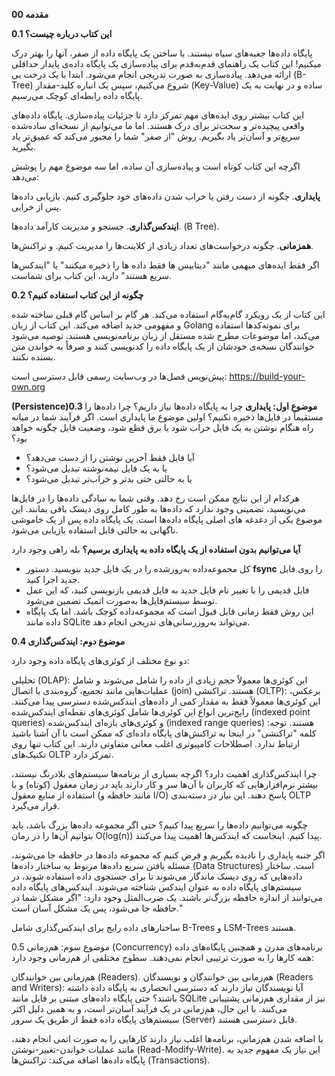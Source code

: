 **00 مقدمه**

**0.1 این کتاب درباره چیست؟**

پایگاه‌ داده‌ها جعبه‌های سیاه نیستند. با ساختن یک پایگاه داده از صفر، آنها را بهتر درک میکنیم!
این کتاب یک راهنمای قدم‌به‌قدم برای پیاده‌سازی یک پایگاه داده‌ی پایدار حداقلی ارائه می‌دهد. پیاده‌سازی به صورت تدریجی انجام می‌شود. ابتدا با یک درخت بی (B-Tree) شروع می‌کنیم، سپس یک انباره کلید-مقدار (Key-Value) ساده و در نهایت به یک پایگاه داده رابطه‌ای کوچک می‌رسیم.

این کتاب بیشتر روی ایده‌های مهم تمرکز دارد تا جزئیات پیاده‌سازی. پایگاه‌ داده‌های واقعی پیچیده‌تر و سخت‌تر برای درک هستند. اما ما می‌توانیم از نسخه‌ای ساده‌شده سریع‌تر و آسان‌تر یاد بگیریم. روش "از صفر" شما را مجبور می‌کند که عمیق‌تر یاد بگیرید.

اگرچه این کتاب کوتاه است و پیاده‌سازی آن ساده، اما سه موضوع مهم را پوشش می‌دهد:

**پایداری**. چگونه از دست رفتن یا خراب شدن داده‌های خود جلوگیری کنیم. بازیابی داده‌ها پس از خرابی.

**ایندکس‌گذاری**. جستجو و مدیریت کارآمد داده‌ها.  (B Tree).

**همزمانی**. چگونه درخواست‌های تعداد زیادی از کلاینت‌ها را مدیریت کنیم. و تراکنش‌ها.

اگر فقط ایده‌های مبهمی مانند "دیتابیس ها فقط داده ها را ذخیره میکنند" یا "ایندکس‌ها سریع هستند" دارید، این کتاب برای شماست.

**0.2 چگونه از این کتاب استفاده کنیم؟**

این کتاب از یک رویکرد گام‌به‌گام استفاده می‌کند. هر گام بر اساس گام قبلی ساخته شده و مفهومی جدید اضافه می‌کند.
این کتاب از زبان Golang برای نمونه‌کدها استفاده می‌کند، اما موضوعات مطرح شده مستقل از زبان برنامه‌نویسی هستند.
توصیه می‌شود خوانندگان نسخه‌ی خودشان از یک پایگاه داده را کدنویسی کنند و صرفاً به خواندن متن بسنده نکنند.

پیش‌نویس فصل‌ها در وب‌سایت رسمی قابل دسترسی است:
https://build-your-own.org

**(Persistence)0.3 موضوع اول: پایداری**
چرا به پایگاه‌ داده‌ها نیاز داریم؟ چرا داده‌ها را مستقیماً در فایل‌ها ذخیره نکنیم؟
اولین موضوع ما پایداری است.
اگر فرآیند شما در میانه راه هنگام نوشتن به یک فایل خراب شود یا برق قطع شود، وضعیت فایل چگونه خواهد بود؟
* آیا فایل فقط آخرین نوشتن را از دست می‌دهد؟
* یا به یک فایل نیمه‌نوشته تبدیل می‌شود؟
* یا به حالتی حتی بدتر و خراب‌تر تبدیل می‌شود؟

هرکدام از این نتایج ممکن است رخ دهد. وقتی شما به سادگی داده‌ها را در فایل‌ها می‌نویسید،
تضمینی وجود ندارد که داده‌ها به طور کامل روی دیسک باقی بمانند.
این موضوع یکی از دغدغه های اصلی پایگاه‌ داده‌ها است.
یک پایگاه داده پس از یک خاموشی ناگهانی به حالتی قابل استفاده بازیابی می‌شود.

**آیا می‌توانیم بدون استفاده از یک پایگاه داده به پایداری برسیم؟**
بله راهی وجود دارد


* کل مجموعه‌داده به‌روزشده را در یک فایل جدید بنویسید.
دستور **fsync** را روی فایل جدید اجرا کنید.
* فایل قدیمی را با تغییر نام فایل جدید به فایل قدیمی بازنویسی کنید، که این عمل توسط سیستم‌فایل‌ها به‌صورت اتمیک تضمین می‌شود.
* این روش فقط زمانی قابل قبول است که مجموعه‌داده کوچک باشد. اما یک پایگاه‌ داده مانند SQLite می‌تواند به‌روزرسانی‌های تدریجی انجام دهد.

**0.4 موضوع دوم: ایندکس‌گذاری**

دو نوع مختلف از کوئری‌های پایگاه داده وجود دارد:

تحلیلی (OLAP): این کوئری‌ها معمولاً حجم زیادی از داده را شامل می‌شوند و شامل عملیات‌هایی مانند تجمیع، گروه‌بندی یا اتصال (join) هستند.
تراکنشی (OLTP): برعکس، این کوئری‌ها معمولاً فقط به مقدار کمی از داده‌های ایندکس‌شده دسترسی پیدا می‌کنند. رایج‌ترین انواع این کوئری‌ها شامل کوئری‌های نقطه‌ای ایندکس‌شده (indexed point queries) و کوئری‌های بازه‌ای ایندکس‌شده (indexed range queries) هستند.
توجه: کلمه "تراکنشی" در اینجا به تراکنش‌های پایگاه داده‌ای که ممکن است با آن آشنا باشید ارتباط ندارد. اصطلاحات کامپیوتری اغلب معانی متفاوتی دارند. این کتاب تنها روی تکنیک‌های OLTP تمرکز دارد.

چرا ایندکس‌گذاری اهمیت دارد؟
اگرچه بسیاری از برنامه‌ها سیستم‌های بلادرنگ نیستند، بیشتر نرم‌افزارهایی که کاربران با آن‌ها سر و کار دارند باید در زمان معقول (کوتاه) و با استفاده از منابع معقول (مانند حافظه و I/O) پاسخ دهند. این نیاز در دسته‌بندی OLTP قرار می‌گیرد.

چگونه می‌توانیم داده‌ها را سریع پیدا کنیم؟
حتی اگر مجموعه داده‌ها بزرگ باشد، باید بتوانیم آن‌ها را در زمان O(log(n)) پیدا کنیم. اینجاست که ایندکس‌ها اهمیت پیدا می‌کنند.

اگر جنبه پایداری را نادیده بگیریم و فرض کنیم که مجموعه داده‌ها در حافظه جا می‌شوند، مسئله یافتن سریع داده‌ها مربوط به ساختار داده‌ها (Data Structures) است.
ساختار داده‌هایی که روی دیسک ماندگار می‌شوند تا برای جستجوی داده استفاده شوند، در سیستم‌های پایگاه داده به عنوان ایندکس شناخته می‌شوند. ایندکس‌های پایگاه داده می‌توانند از اندازه حافظه بزرگ‌تر باشند. یک ضرب‌المثل وجود دارد:
"اگر مشکل شما در حافظه جا می‌شود، پس یک مشکل آسان است."

ساختارهای داده رایج برای ایندکس‌گذاری شامل B-Trees و LSM-Trees هستند.

0.5 موضوع سوم: هم‌زمانی (Concurrency)
برنامه‌های مدرن و همچنین پایگاه‌های داده همه کارها را به صورت ترتیبی انجام نمی‌دهند. سطوح مختلفی از هم‌زمانی وجود دارد:

هم‌زمانی بین خوانندگان (Readers).
هم‌زمانی بین خوانندگان و نویسندگان (Readers and Writers): آیا نویسندگان نیاز دارند که دسترسی انحصاری به پایگاه داده داشته باشند؟
حتی پایگاه داده‌های مبتنی بر فایل مانند SQLite نیز از مقداری هم‌زمانی پشتیبانی می‌کنند. با این حال، هم‌زمانی در یک فرآیند آسان‌تر است، و به همین دلیل اکثر سیستم‌های پایگاه داده فقط از طریق یک سرور (Server) قابل دسترسی هستند.

با اضافه شدن هم‌زمانی، برنامه‌ها اغلب نیاز دارند کارهایی را به صورت اتمی انجام دهند، مانند عملیات خواندن-تغییر-نوشتن (Read-Modify-Write).
این نیاز یک مفهوم جدید به پایگاه داده‌ها اضافه می‌کند: تراکنش‌ها (Transactions).